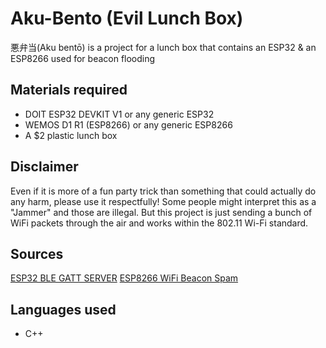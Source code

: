 # Aku-Bento (Evil Lunch Box)
悪弁当(Aku bentō) is a project for a lunch box that contains an ESP32 & an ESP8266 used for beacon flooding

## Materials required <br>
* DOIT ESP32 DEVKIT V1 or any generic ESP32<br>
* WEMOS D1 R1 (ESP8266) or any generic ESP8266<br>
* A $2 plastic lunch box <br>

## Disclaimer  
Even if it is more of a fun party trick than something that could actually do any harm, please use it respectfully! Some people might interpret this as a "Jammer" and those are illegal. But this project is just sending a bunch of WiFi packets through the air and works within the 802.11 Wi-Fi standard.

## Sources
<a href="https://github.com/nkolban/ESP32_BLE_Arduino/blob/master/examples/BLE_write/BLE_write.ino">ESP32 BLE GATT SERVER</a>
<a href="https://github.com/spacehuhn/esp8266_beaconSpam">ESP8266 WiFi Beacon Spam</a>

## Languages used<br>
* C++
